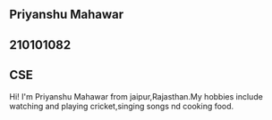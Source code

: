 ## Priyanshu Mahawar
## 210101082
## CSE
Hi! I'm Priyanshu Mahawar from jaipur,Rajasthan.My hobbies include watching and playing cricket,singing songs nd cooking food.
